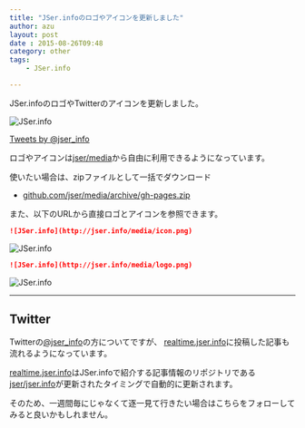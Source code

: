 ```yaml
---
title: "JSer.infoのロゴやアイコンを更新しました"
author: azu
layout: post
date : 2015-08-26T09:48
category: other
tags:
    - JSer.info

---
```


JSer.infoのロゴやTwitterのアイコンを更新しました。

![JSer.info](https://monosnap.com/file/h3VuimNtmUkbaIr4FO2GhRiooVGetE.png)

<a class="twitter-timeline"  href="https://twitter.com/jser_info" data-widget-id="636340536131981312">Tweets by @jser_info</a>
<script>!function(d,s,id){var js,fjs=d.getElementsByTagName(s)[0],p=/^http:/.test(d.location)?'http':'https';if(!d.getElementById(id)){js=d.createElement(s);js.id=id;js.src=p+"://platform.twitter.com/widgets.js";fjs.parentNode.insertBefore(js,fjs);}}(document,"script","twitter-wjs");</script>

ロゴやアイコンは[jser/media](https://github.com/jser/media "jser/media")から自由に利用できるようになっています。

使いたい場合は、zipファイルとして一括でダウンロード

- [github.com/jser/media/archive/gh-pages.zip](https://github.com/jser/media/archive/gh-pages.zip)

また、以下のURLから直接ロゴとアイコンを参照できます。

```markdown
![JSer.info](http://jser.info/media/icon.png)
```

![JSer.info](http://jser.info/media/icon.png)


```markdown
![JSer.info](http://jser.info/media/logo.png)
```

![JSer.info](http://jser.info/media/logo.png)

----

## Twitter

Twitterの[@jser_info](https://twitter.com/jser_info/memberships "@jser_info")の方についてですが、
[realtime.jser.info](http://realtime.jser.info/ "Realtime JSer.info")に投稿した記事も流れるようになっています。

[realtime.jser.info](http://realtime.jser.info/ "Realtime JSer.info")はJSer.infoで紹介する記事情報のリポジトリである
[jser/jser.info](https://github.com/jser/jser.info "jser/jser.info")が更新されたタイミングで自動的に更新されます。

そのため、一週間毎にじゃなくて逐一見て行きたい場合はこちらをフォローしてみると良いかもしれません。
